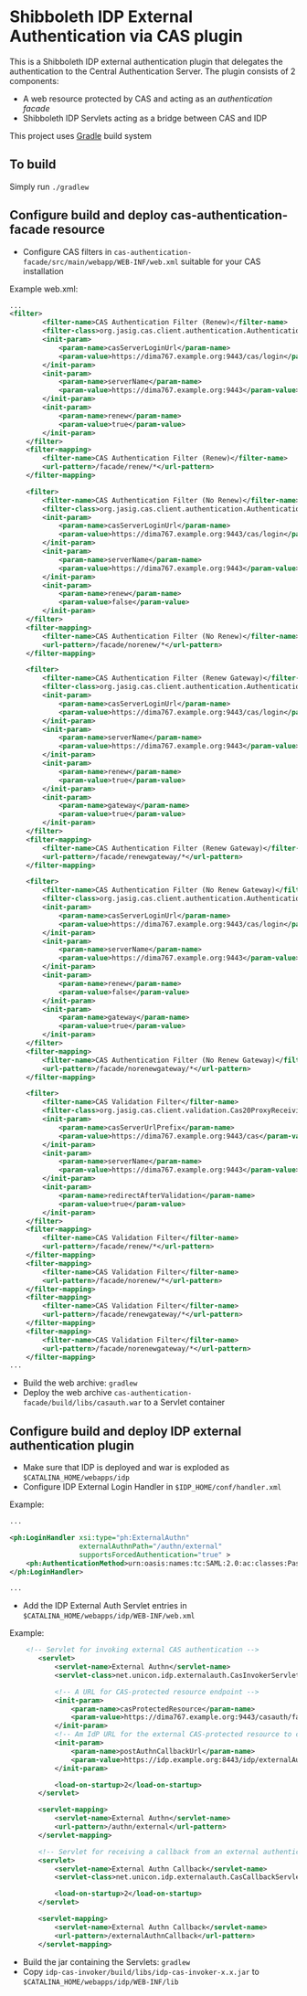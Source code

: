 # Shibboleth IDP External Authentication via CAS plugin

This is a Shibboleth IDP external authentication plugin that delegates the authentication to the Central Authentication Server. The plugin consists of 2 components:

* A web resource protected by CAS and acting as an *authentication facade*
* Shibboleth IDP Servlets acting as a bridge between CAS and IDP  

This project uses [Gradle](http://gradle.org) build system
	
To build
--------
Simply run `./gradlew`

Configure build and deploy cas-authentication-facade resource
-------------------------------------------------------------
* Configure CAS filters in `cas-authentication-facade/src/main/webapp/WEB-INF/web.xml` suitable for your CAS installation

Example web.xml:

```xml
...
<filter>
		<filter-name>CAS Authentication Filter (Renew)</filter-name>
		<filter-class>org.jasig.cas.client.authentication.AuthenticationFilter</filter-class>
		<init-param>
			<param-name>casServerLoginUrl</param-name>
			<param-value>https://dima767.example.org:9443/cas/login</param-value>
		</init-param>
		<init-param>
			<param-name>serverName</param-name>
			<param-value>https://dima767.example.org:9443</param-value>
		</init-param>
		<init-param>
			<param-name>renew</param-name>
			<param-value>true</param-value>
		</init-param>
	</filter>
    <filter-mapping>
		<filter-name>CAS Authentication Filter (Renew)</filter-name>
		<url-pattern>/facade/renew/*</url-pattern>
	</filter-mapping>

    <filter>
        <filter-name>CAS Authentication Filter (No Renew)</filter-name>
        <filter-class>org.jasig.cas.client.authentication.AuthenticationFilter</filter-class>
        <init-param>
            <param-name>casServerLoginUrl</param-name>
            <param-value>https://dima767.example.org:9443/cas/login</param-value>
        </init-param>
        <init-param>
            <param-name>serverName</param-name>
            <param-value>https://dima767.example.org:9443</param-value>
        </init-param>
        <init-param>
            <param-name>renew</param-name>
            <param-value>false</param-value>
        </init-param>
    </filter>
    <filter-mapping>
        <filter-name>CAS Authentication Filter (No Renew)</filter-name>
        <url-pattern>/facade/norenew/*</url-pattern>
    </filter-mapping>

    <filter>
        <filter-name>CAS Authentication Filter (Renew Gateway)</filter-name>
        <filter-class>org.jasig.cas.client.authentication.AuthenticationFilter</filter-class>
        <init-param>
            <param-name>casServerLoginUrl</param-name>
            <param-value>https://dima767.example.org:9443/cas/login</param-value>
        </init-param>
        <init-param>
            <param-name>serverName</param-name>
            <param-value>https://dima767.example.org:9443</param-value>
        </init-param>
        <init-param>
            <param-name>renew</param-name>
            <param-value>true</param-value>
        </init-param>
        <init-param>
            <param-name>gateway</param-name>
            <param-value>true</param-value>
        </init-param>
    </filter>
    <filter-mapping>
        <filter-name>CAS Authentication Filter (Renew Gateway)</filter-name>
        <url-pattern>/facade/renewgateway/*</url-pattern>
    </filter-mapping>

    <filter>
        <filter-name>CAS Authentication Filter (No Renew Gateway)</filter-name>
        <filter-class>org.jasig.cas.client.authentication.AuthenticationFilter</filter-class>
        <init-param>
            <param-name>casServerLoginUrl</param-name>
            <param-value>https://dima767.example.org:9443/cas/login</param-value>
        </init-param>
        <init-param>
            <param-name>serverName</param-name>
            <param-value>https://dima767.example.org:9443</param-value>
        </init-param>
        <init-param>
            <param-name>renew</param-name>
            <param-value>false</param-value>
        </init-param>
        <init-param>
            <param-name>gateway</param-name>
            <param-value>true</param-value>
        </init-param>
    </filter>
    <filter-mapping>
        <filter-name>CAS Authentication Filter (No Renew Gateway)</filter-name>
        <url-pattern>/facade/norenewgateway/*</url-pattern>
    </filter-mapping>

    <filter>
		<filter-name>CAS Validation Filter</filter-name>
		<filter-class>org.jasig.cas.client.validation.Cas20ProxyReceivingTicketValidationFilter</filter-class>
		<init-param>
			<param-name>casServerUrlPrefix</param-name>
			<param-value>https://dima767.example.org:9443/cas</param-value>
		</init-param>
		<init-param>
			<param-name>serverName</param-name>
			<param-value>https://dima767.example.org:9443</param-value>
		</init-param>
		<init-param>
			<param-name>redirectAfterValidation</param-name>
			<param-value>true</param-value>
		</init-param>
	</filter>
    <filter-mapping>
		<filter-name>CAS Validation Filter</filter-name>
		<url-pattern>/facade/renew/*</url-pattern>
	</filter-mapping>
    <filter-mapping>
        <filter-name>CAS Validation Filter</filter-name>
        <url-pattern>/facade/norenew/*</url-pattern>
    </filter-mapping>
    <filter-mapping>
        <filter-name>CAS Validation Filter</filter-name>
        <url-pattern>/facade/renewgateway/*</url-pattern>
    </filter-mapping>
    <filter-mapping>
        <filter-name>CAS Validation Filter</filter-name>
        <url-pattern>/facade/norenewgateway/*</url-pattern>
    </filter-mapping>
...
```

* Build the web archive: `gradlew`
* Deploy the web archive `cas-authentication-facade/build/libs/casauth.war` to a Servlet container

Configure build and deploy IDP external authentication plugin
-------------------------------------------------------------

* Make sure that IDP is deployed and war is exploded as `$CATALINA_HOME/webapps/idp`
* Configure IDP External Login Handler in `$IDP_HOME/conf/handler.xml`

Example:

```xml
...

<ph:LoginHandler xsi:type="ph:ExternalAuthn"
                 externalAuthnPath="/authn/external"
                 supportsForcedAuthentication="true" >
    <ph:AuthenticationMethod>urn:oasis:names:tc:SAML:2.0:ac:classes:PasswordProtectedTransport</ph:AuthenticationMethod>
</ph:LoginHandler>

...
```

* Add the IDP External Auth Servlet entries in `$CATALINA_HOME/webapps/idp/WEB-INF/web.xml`

Example:

```xml
	<!-- Servlet for invoking external CAS authentication -->
	   <servlet>
	       <servlet-name>External Authn</servlet-name>
	       <servlet-class>net.unicon.idp.externalauth.CasInvokerServlet</servlet-class>

	       <!-- A URL for CAS-protected resource endpoint -->
	       <init-param>
	           <param-name>casProtectedResource</param-name>
	           <param-value>https://dima767.example.org:9443/casauth/facade</param-value>
	       </init-param>
	       <!-- Am IdP URL for the external CAS-protected resource to callback to -->
	       <init-param>
	           <param-name>postAuthnCallbackUrl</param-name>
	           <param-value>https://idp.example.org:8443/idp/externalAuthnCallback</param-value>
	       </init-param>

	       <load-on-startup>2</load-on-startup>
	   </servlet>

	   <servlet-mapping>
	       <servlet-name>External Authn</servlet-name>
	       <url-pattern>/authn/external</url-pattern>
	   </servlet-mapping>

	   <!-- Servlet for receiving a callback from an external authentication system and continuing the IdP login flow -->
	   <servlet>
	       <servlet-name>External Authn Callback</servlet-name>
	       <servlet-class>net.unicon.idp.externalauth.CasCallbackServlet</servlet-class>

	       <load-on-startup>2</load-on-startup>
	   </servlet>

	   <servlet-mapping>
	       <servlet-name>External Authn Callback</servlet-name>
	       <url-pattern>/externalAuthnCallback</url-pattern>
	   </servlet-mapping>
```

* Build the jar containing the Servlets: `gradlew`
* Copy `idp-cas-invoker/build/libs/idp-cas-invoker-x.x.jar` to `$CATALINA_HOME/webapps/idp/WEB-INF/lib`